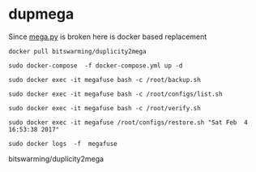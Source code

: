 # dupmega
Since [mega.py](https://github.com/richardasaurus/mega.py) is broken here is docker based replacement

`docker pull bitswarming/duplicity2mega`

`sudo docker-compose  -f docker-compose.yml up -d`

`sudo docker exec -it megafuse bash -c /root/backup.sh`

`sudo docker exec -it megafuse bash -c /root/configs/list.sh`

`sudo docker exec -it megafuse bash -c /root/verify.sh`

`sudo docker exec -it megafuse /root/configs/restore.sh "Sat Feb  4 16:53:38 2017"`

`sudo docker logs  -f  megafuse`

bitswarming/duplicity2mega
